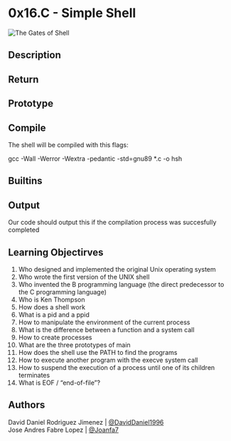 # 0x16.C - Simple Shell
![The Gates of Shell](https://s3.amazonaws.com/intranet-projects-files/holbertonschool-low_level_programming/235/shell.jpeg)  
## Description

## Return

## Prototype

## Compile

The shell will be compiled with this flags:  

gcc -Wall -Werror -Wextra -pedantic -std=gnu89 *.c -o hsh  

## Builtins

## Output
Our code should output this if the compilation process was succesfully completed

## Learning Objectirves

1. Who designed and implemented the original Unix operating system  
2. Who wrote the first version of the UNIX shell  
3. Who invented the B programming language (the direct predecessor to the C programming language)  
4. Who is Ken Thompson  
5. How does a shell work  
6. What is a pid and a ppid  
7. How to manipulate the environment of the current process  
8. What is the difference between a function and a system call  
9. How to create processes  
10. What are the three prototypes of main  
11. How does the shell use the PATH to find the programs  
12. How to execute another program with the execve system call  
13. How to suspend the execution of a process until one of its children terminates  
14. What is EOF / “end-of-file”?  

## Authors

David Daniel Rodriguez Jimenez | [@DavidDaniel1996](https://github.com/DavidDaniel1996)  
Jose Andres Fabre Lopez | [@Joanfa7](https://github.com/Joanfa7)  


